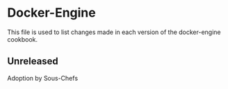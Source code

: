 # Docker-Engine

This file is used to list changes made in each version of the docker-engine cookbook.

## Unreleased

Adoption by Sous-Chefs
